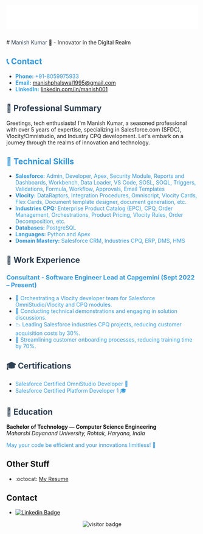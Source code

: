 <h1 align="center">
  <img src="https://github.com/manish-phalswal/manish-phalswal/blob/main/name.svg" />
</h1>
<!-- Header Section -->
# <span style="color:#2C3E50;">Manish Kumar</span> 🚀 - Innovator in the Digital Realm

<!-- Contact Section -->
## <span style="color:#3498DB;">📞 Contact</span>

- <span style="color:#3498DB;">**Phone:** +91-8059975933</span>
- <span style="color:#3498DB;">**Email:** [manishphalswal1995@gmail.com](mailto:manishphalswal1995@gmail.com)</span>
- <span style="color:#3498DB;">**LinkedIn:** [linkedin.com/in/manish001](https://www.linkedin.com/in/manish001)</span>

<!-- Professional Summary Section -->
## <span style="color:#2C3E50;">💼 Professional Summary</span>

Greetings, tech enthusiasts! I'm Manish Kumar, a seasoned professional with over 5 years of expertise, specializing in Salesforce.com (SFDC), Vlocity/Omnistudio, and Industry CPQ development. Let's embark on a journey through the realms of innovation and technology.

<!-- Technical Skills Section -->
## <span style="color:#3498DB;">🔧 Technical Skills</span>

- <span style="color:#3498DB;">**Salesforce:** Admin, Developer, Apex, Security Module, Reports and Dashboards, Workbench, Data Loader, VS Code, SOSL, SOQL, Triggers, Validations, Formula, Workflow, Approvals, Email Templates</span>
- <span style="color:#3498DB;">**Vlocity:** DataRaptors, Integration Procedures, Omniscript, Vlocity Cards, Flex Cards, Document template designer, document generation, etc.</span>
- <span style="color:#3498DB;">**Industries CPQ:** Enterprise Product Catalog (EPC), CPQ, Order Management, Orchestrations, Product Pricing, Vlocity Rules, Order Decomposition, etc.</span>
- <span style="color:#3498DB;">**Databases:** PostgreSQL</span>
- <span style="color:#3498DB;">**Languages:** Python and Apex</span>
- <span style="color:#3498DB;">**Domain Mastery:** Salesforce CRM, Industries CPQ, ERP, DMS, HMS</span>

<!-- Work Experience Section -->
## <span style="color:#2C3E50;">💼 Work Experience</span>

### <span style="color:#3498DB;">Consultant - Software Engineer Lead at Capgemini (Sept 2022 – Present)</span>

- <span style="color:#3498DB;">🎯 Orchestrating a Vlocity developer team for Salesforce OmniStudio/Vlocity and CPQ modules.</span>
- <span style="color:#3498DB;">🚀 Conducting technical demonstrations and engaging in solution discussions.</span>
- <span style="color:#3498DB;">📉 Leading Salesforce industries CPQ projects, reducing customer acquisition costs by 30%.</span>
- <span style="color:#3498DB;">🔄 Streamlining customer onboarding processes, reducing training time by 70%.</span>

<!-- Additional Work Experience Sections -->

<!-- Certifications Section -->
## <span style="color:#2C3E50;">🎓 Certifications</span>

- <span style="color:#3498DB;">Salesforce Certified OmniStudio Developer 🧙</span>
- <span style="color:#3498DB;">Salesforce Certified Platform Developer 1 🎓</span>

<!-- Education Section -->
## <span style="color:#2C3E50;">🏫 Education</span>

**Bachelor of Technology — Computer Science Engineering**  
*Maharshi Dayanand University, Rohtak, Haryana, India*

<span style="color:#3498DB;">May your code be efficient and your innovations limitless! 🌟</span>

## Other Stuff
  - :octocat: [My Resume](https://drive.google.com/file/d/1io5UYTOKCzsz3z4oHm2oa7Go9ZWcrbmT/view?usp=drivesdk)

## Contact
- [![Linkedin Badge](https://img.shields.io/badge/-manish-blue?style=flat-square&logo=Linkedin&logoColor=white&link=https://www.linkedin.com/in/manish001/)](https://www.linkedin.com/in/manish001/) 

<p  align="center">
  <img src="https://visitor-badge.glitch.me/badge?page_id=manish-phalswal.353990664" alt="visitor badge"/>
</p>
